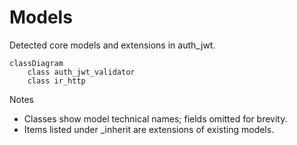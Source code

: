 # Models

Detected core models and extensions in auth_jwt.

```mermaid
classDiagram
    class auth_jwt_validator
    class ir_http
```

Notes
- Classes show model technical names; fields omitted for brevity.
- Items listed under _inherit are extensions of existing models.
